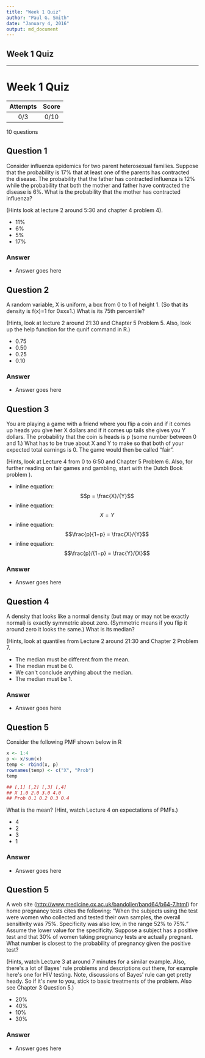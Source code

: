 ```yaml
---
title: "Week 1 Quiz"
author: "Paul G. Smith"
date: "January 4, 2016"
output: md_document
---
```


## Week 1 Quiz
------------

Week 1 Quiz
===========  

|Attempts|Score|  
|:------:|:---:|  
|   0/3  | 0/10|  

10 questions

Question 1 
----------
Consider influenza epidemics for two parent heterosexual families. Suppose that the probability is 17% that at least one of the parents has contracted the disease. The probability that the father has contracted influenza is 12% while the probability that both the mother and father have contracted the disease is 6%. What is the probability that the mother has contracted influenza? 

(Hints look at lecture 2 around 5:30 and chapter 4 problem 4).

- 11%
- 6%
- 5%
- 17%

### Answer
- Answer goes here

Question 2 
----------
A random variable, X is uniform, a box from 0 to 1 of height 1. (So that its density is f(x)=1 for 0≤x≤1.) What is its 75th percentile? 

(Hints, look at lecture 2 around 21:30 and Chapter 5 Problem 5. Also, look up the help function for the qunif command in R.)

- 0.75
- 0.50
- 0.25
- 0.10

### Answer
- Answer goes here

Question 3 
----------
You are playing a game with a friend where you flip a coin and if it comes up heads you give her X dollars and if it comes up tails she gives you Y dollars. The probability that the coin is heads is p (some number between 0 and 1.) What has to be true about X and Y to make so that both of your expected total earnings is 0. The game would then be called “fair”. 

(Hints, look at Lecture 4 from 0 to 6:50 and Chapter 5 Problem 6. Also, for further reading on fair games and gambling, start with the Dutch Book problem ).

- inline equation: $$p = \frac{X}/{Y}$$
- inline equation: $$X = Y$$
- inline equation: $$\frac{p}{1−p} = \frac{X}/{Y}$$
- inline equation: $$\frac{p}/{1−p} = \frac{Y}/{X}$$

### Answer
- Answer goes here

Question 4 
----------
A density that looks like a normal density (but may or may not be exactly normal) is exactly symmetric about zero. (Symmetric means if you flip it around zero it looks the same.) What is its median? 

(Hints, look at quantiles from Lecture 2 around 21:30 and Chapter 2 Problem 7.

- The median must be different from the mean.
- The median must be 0.
- We can't conclude anything about the median.
- The median must be 1.

### Answer
- Answer goes here

Question 5 
----------
Consider the following PMF shown below in R
```r
x <- 1:4
p <- x/sum(x)
temp <- rbind(x, p)
rownames(temp) <- c("X", "Prob")
temp
```
```r
## [,1] [,2] [,3] [,4]
## X 1.0 2.0 3.0 4.0
## Prob 0.1 0.2 0.3 0.4
```

What is the mean? (Hint, watch Lecture 4 on expectations of PMFs.)

- 4
- 2
- 3
- 1

### Answer
- Answer goes here

Question 5 
----------
A web site (http://www.medicine.ox.ac.uk/bandolier/band64/b64-7.html) for home pregnancy tests cites the following: “When the subjects using the test were women who collected and tested their own samples, the overall sensitivity was 75%. Specificity was also low, in the range 52% to 75%.” Assume the lower value for the specificity. Suppose a subject has a positive test and that 30% of women taking pregnancy tests are actually pregnant. What number is closest to the probability of pregnancy given the positive test?

(Hints, watch Lecture 3 at around 7 minutes for a similar example. Also, there's a lot of Bayes' rule problems and descriptions out there, for example here's one for HIV testing. Note, discussions of Bayes' rule can get pretty heady. So if it's new to you, stick to basic treatments of the problem. Also see Chapter 3 Question 5.)

- 20%
- 40%
- 10%
- 30%

### Answer
- Answer goes here
